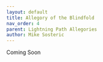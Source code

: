 ```yaml
---
layout: default
title: Allegory of the Blindfold
nav_order: 4
parent: Lightning Path Allegories
author: Mike Sosteric
---
```

Coming Soon
